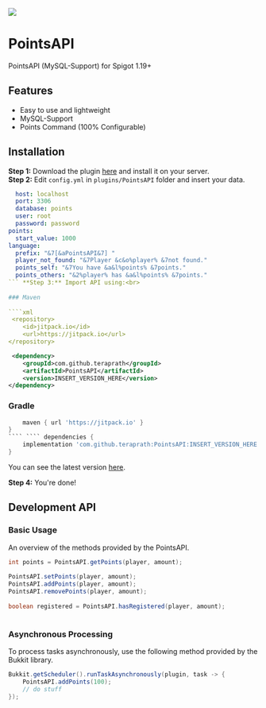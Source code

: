 [![](https://jitpack.io/v/teraprath/PointsAPI.svg)](https://jitpack.io/#teraprath/PointsAPI)

# PointsAPI

PointsAPI (MySQL-Support) for Spigot 1.19+

## Features

- Easy to use and lightweight
- MySQL-Support
- Points Command (100% Configurable)

## Installation

**Step 1:** Download the plugin [here](https://github.com/teraprath/PointsAPI/releases/latest) and install it on your server.<br> **Step 2:** Edit `config.yml` in `plugins/PointsAPI` folder and insert your data.<br>
```yaml mysql:    
  host: localhost    
  port: 3306    
  database: points    
  user: root    
  password: password    
points:    
  start_value: 1000    
language:    
  prefix: "&7[&aPointsAPI&7] "    
  player_not_found: "&7Player &c&o%player% &7not found."    
  points_self: "&7You have &a&l%points% &7points."    
  points_others: "&2%player% has &a&l%points% &7points."    
``` **Step 3:** Import API using:<br>  
  
### Maven  
  
````xml    
 <repository>    
    <id>jitpack.io</id>    
    <url>https://jitpack.io</url>    
</repository>    
````   
````xml    
 <dependency>    
    <groupId>com.github.teraprath</groupId>    
    <artifactId>PointsAPI</artifactId>    
    <version>INSERT_VERSION_HERE</version>    
</dependency>    
````   
### Gradle

````groovy repositories {    
    maven { url 'https://jitpack.io' }    
}    
```` ```` dependencies {    
    implementation 'com.github.teraprath:PointsAPI:INSERT_VERSION_HERE'    
}    
````   
You can see the latest version [here](https://github.com/teraprath/PointsAPI/releases/latest).

**Step 4:** You're done!

## Development API

### Basic Usage
An overview of the methods provided by the PointsAPI.

```java    
int points = PointsAPI.getPoints(player, amount);    
    
PointsAPI.setPoints(player, amount);    
PointsAPI.addPoints(player, amount);    
PointsAPI.removePoints(player, amount);    
    
boolean registered = PointsAPI.hasRegistered(player, amount);    
    
```   
### Asynchronous Processing
To process tasks asynchronously, use the following method provided by the Bukkit library.

```java
Bukkit.getScheduler().runTaskAsynchronously(plugin, task -> {
	PointsAPI.addPoints(100);
	// do stuff
});
```
